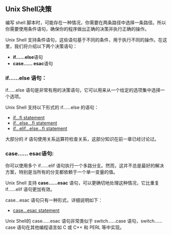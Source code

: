 ## Unix Shell决策

编写 shell 脚本时，可能存在一种情况，你需要在两条路径中选择一条路径。所以你需要使用条件语句，确保你的程序做出正确的决策并执行正确的操作。

Unix Shell 支持条件语句，这些语句基于不同的条件，用于执行不同的操作。在这里，我们将介绍以下两个决策语句：

- **if……else**语句
- **case…… esac**语句

### if……else 语句：

if……else 语句是非常有用的决策语句，它可以用来从一个给定的选项集中选择一个选项。

Unix Shell 支持以下形式的 if……else 的语句：

- [if...fi statement](http://www.tutorialspoint.com/unix/if-fi-statement.htm)
- [if...else...fi statement](http://www.tutorialspoint.com/unix/if-else-statement.htm)
- [if...elif...else...fi statement](http://www.tutorialspoint.com/unix/if-elif-statement.htm)


大部分的 if 语句使用关系运算符检查关系，这部分知识在前一章已经讨论过。

### case…… esac语句:

你可以使用多个 if……elif 语句执行一个多路分支。然而，这并不总是最好的解决方案，特别是当所有的分支都依赖于一个单一变量的值。

Unix Shell 支持 **case……esac** 语句，可以更确切地处理这种情况，它比重复 if……elif 语句更加有效。

 case...esac 语句只有一种形式，详细说明如下：

- [case...esac statement](http://www.tutorialspoint.com/unix/case-esac-statement.htm)

Unix Shell的 case……esac 语句非常类似于 switch……case 语句，switch……case 语句在其他编程语言如 C 或 C++ 和 PERL 等中实现。
